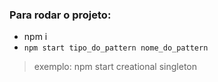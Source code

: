 ### Para rodar o projeto:

- npm i
- ```npm start tipo_do_pattern nome_do_pattern```
> exemplo: npm start creational singleton